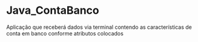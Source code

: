 # Java_ContaBanco
Aplicação que receberá dados via terminal contendo as características de conta em banco conforme atributos colocados
